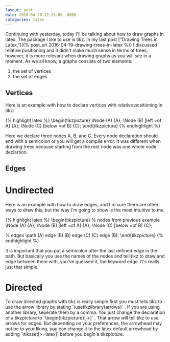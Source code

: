 ```yaml
---
layout: post
date: 2016-04-20 12:23:00 -0800
categories: latex
---
```

Continuing with yesterday, today I'll be talking about how to draw
graphs in latex. The package I like to use is tikz. In my last post ["Drawing
Trees in Latex,"]({% post_url 2016-04-19-drawing-trees-in-latex %}) I discussed relative positioning and it didn't make much sense
in terms of trees, however, it is more relevant when drawing graphs as you
will see in a moment. As we all know, a graphs consists of two elements:

1. the set of vertices
2. the set of edges

<h2>Vertices</h2>
Here is an example with how to declare vertices with relative positioning
in tikz:

{% highlight latex %}
\begin{tikzpicture}
\Node (A) {A};
\Node (B) [left =of A] {A};
\Node (C) [below =of B] {C};
\end{tikzpicture}
{% endhighlight %}

Here we declare three nodes A, B, and C. Every node declaration should end
with a semicolon or you will get a compile error. It was different when
drawing trees because starting from the root node was one whole node declartion.

<h2>Edges</h2>
<h1>Undirected</h1>
Here is an example with how to draw edges, and I'm sure there are other
ways to draw this, but the way I'm going to show is the most intuitive to me.

{% highlight latex %}
\begin{tikzpicture}
% nodes from previous example
\Node (A) {A};
\Node (B) [left =of A] {A};
\Node (C) [below =of B] {C};

% edges
\path
(A) edge (B)
(B) edge (C)
(C) edge (B);
\end{tikzpicture}
{% endhighlight %}

It is important that you put a semicolon after the last defined edge in the path.
But basically you use the names of the nodes and tell tikz to draw and edge between
them with, you've guessed it, the keyword edge. It's really just that simple.

<h1>Directed</h1>
To draw directed graphs with tikz is really simple first you must tells tikz
to use the arrow library by stating `\usetikzlibrary{arrows}` . 
If you are using another library, seperate them by a comma. You just change 
the declaration of a tikzpicture to `\begin{tikzpicture}[->]` . That arrow 
will tell tikz to use arrows for edges. But depending on your preferences, 
the arrowhead may not be to your liking, you can change it to the latex 
default arrowhead by adding `\tikzset[>=latex]` before you begin a tikzpicture.
